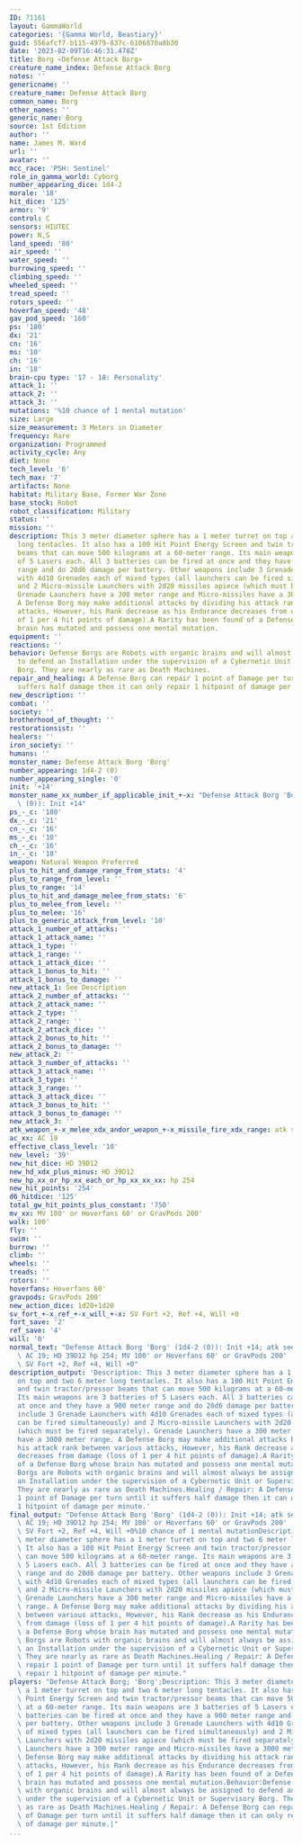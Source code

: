 ```yaml
---
ID: 71161
layout: GammaWorld
categories: '{Gamma World, Beastiary}'
guid: 556afcf7-b115-4979-837c-6106870a8b30
date: '2023-02-09T16:46:31.478Z'
title: Borg «Defense Attack Borg»
creature_name_index: Defense Attack Borg
notes: ''
genericname: ''
creature_name: Defense Attack Borg
common_name: Borg
other_names: ''
generic_name: Borg
source: 1st Edition
author: ''
name: James M. Ward
url: ''
avatar: ''
mcc_race: 'PSH: Sentinel'
role_in_gamma_world: Cyborg
number_appearing_dice: 1d4-2
morale: '18'
hit_dice: '125'
armor: '9'
control: C
sensors: HIUTEC
power: N,S
land_speed: '80'
air_speed: ''
water_speed: ''
burrowing_speed: ''
climbing_speed: ''
wheeled_speed: ''
tread_speed: ''
rotors_speed: ''
hoverfan_speed: '48'
gav_pod_speed: '160'
ps: '180'
dx: '21'
cn: '16'
ms: '10'
ch: '16'
in: '18'
brain-cpu type: '17 - 18: Personality'
attack_1: ''
attack_2: ''
attack_3: ''
mutations: '%10 chance of 1 mental mutation'
size: Large
size_measurement: 3 Meters in Diameter
frequency: Rare
organization: Programmed
activity_cycle: Any
diet: None
tech_level: '6'
tech_max: '7'
artifacts: None
habitat: Military Base, Former War Zone
base_stock: Robot
robot_classification: Military
status: ''
mission: ''
description: This 3 meter diameter sphere has a 1 meter turret on top and two 6 meter
  long tentacles. It also has a 100 Hit Point Energy Screen and twin tractor/pressor
  beams that can move 500 kilograms at a 60-meter range. Its main weapons are 3 batteries
  of 5 Lasers each. All 3 batteries can be fired at once and they have a 900 meter
  range and do 20d6 damage per battery. Other weapons include 3 Grenade Launchers
  with 4d10 Grenades each of mixed types (all launchers can be fired simultaneously)
  and 2 Micro-missile Launchers with 2d20 missiles apiece (which must be fired separately).
  Grenade Launchers have a 300 meter range and Micro-missiles have a 3000 meter range.
  A Defense Borg may make additional attacks by dividing his attack rank between various
  attacks, However, his Rank decrease as his Endurance decreases from damage (loss
  of 1 per 4 hit points of damage).A Rarity has been found of a Defense Borg whose
  brain has mutated and possess one mental mutation.
equipment: ''
reactions: ''
behavior: Defense Borgs are Robots with organic brains and will almost always be assigned
  to defend an Installation under the supervision of a Cybernetic Unit or Supervisory
  Borg. They are nearly as rare as Death Machines.
repair_and_healing: A Defense Borg can repair 1 point of Damage per turn until it
  suffers half damage then it can only repair 1 hitpoint of damage per minute.
new_description: ''
combat: ''
society: ''
brotherhood_of_thought: ''
restorationsist: ''
healers: ''
iron_society: ''
humans: ''
monster_name: Defense Attack Borg 'Borg'
number_appearing: 1d4-2 (0)
number_appearing_single: '0'
init: '+14'
monster_name_xx_number_if_applicable_init_+-x: "Defense Attack Borg 'Borg' (1d4-2\
  \ (0)): Init +14"
ps_-_c: '180'
dx_-_c: '21'
cn_-_c: '16'
ms_-_c: '10'
ch_-_c: '16'
in_-_c: '18'
weapon: Natural Weapon Preferred
plus_to_hit_and_damage_range_from_stats: '4'
plus_to_range_from_level: ''
plus_to_range: '14'
plus_to_hit_and_damage_melee_from_stats: '6'
plus_to_melee_from_level: ''
plus_to_melee: '16'
plus_to_generic_attack_from_level: '10'
attack_1_number_of_attacks: ''
attack_1_attack_name: ''
attack_1_type: ''
attack_1_range: ''
attack_1_attack_dice: ''
attack_1_bonus_to_hit: ''
attack_1_bonus_to_damage: ''
new_attack_1: See Description
attack_2_number_of_attacks: ''
attack_2_attack_name: ''
attack_2_type: ''
attack_2_range: ''
attack_2_attack_dice: ''
attack_2_bonus_to_hit: ''
attack_2_bonus_to_damage: ''
new_attack_2: ''
attack_3_number_of_attacks: ''
attack_3_attack_name: ''
attack_3_type: ''
attack_3_range: ''
attack_3_attack_dice: ''
attack_3_bonus_to_hit: ''
attack_3_bonus_to_damage: ''
new_attack_3: ''
atk_weapon_+-x_melee_xdx_andor_weapon_+-x_missile_fire_xdx_range: atk see description
ac_xx: AC 19
effective_class_level: '10'
new_level: '39'
new_hit_dice: HD 39D12
new_hd_xdx_plus_minus: HD 39D12
new_hp_xx_or_hp_xx_each_or_hp_xx_xx_xx: hp 254
new_hit_points: '254'
d6_hitdice: '125'
total_gw_hit_points_plus_constant: '750'
mv_xx: MV 100' or Hoverfans 60' or GravPods 200'
walk: 100'
fly: ''
swim: ''
burrow: ''
climb: ''
wheels: ''
treads: ''
rotors: ''
hoverfans: Hoverfans 60'
gravpods: GravPods 200'
new_action_dice: 1d20+1d20
sv_fort_+-x_ref_+-x_will_+-x: SV Fort +2, Ref +4, Will +0
fort_save: '2'
ref_save: '4'
will: '0'
normal_text: "Defense Attack Borg 'Borg' (1d4-2 (0)): Init +14; atk see description;\
  \ AC 19; HD 39D12 hp 254; MV 100' or Hoverfans 60' or GravPods 200' ; 1d20+1d20;\
  \ SV Fort +2, Ref +4, Will +0"
description_output: 'Description: This 3 meter diameter sphere has a 1 meter turret
  on top and two 6 meter long tentacles. It also has a 100 Hit Point Energy Screen
  and twin tractor/pressor beams that can move 500 kilograms at a 60-meter range.
  Its main weapons are 3 batteries of 5 Lasers each. All 3 batteries can be fired
  at once and they have a 900 meter range and do 20d6 damage per battery. Other weapons
  include 3 Grenade Launchers with 4d10 Grenades each of mixed types (all launchers
  can be fired simultaneously) and 2 Micro-missile Launchers with 2d20 missiles apiece
  (which must be fired separately). Grenade Launchers have a 300 meter range and Micro-missiles
  have a 3000 meter range. A Defense Borg may make additional attacks by dividing
  his attack rank between various attacks, However, his Rank decrease as his Endurance
  decreases from damage (loss of 1 per 4 hit points of damage).A Rarity has been found
  of a Defense Borg whose brain has mutated and possess one mental mutation.Behavior:Defense
  Borgs are Robots with organic brains and will almost always be assigned to defend
  an Installation under the supervision of a Cybernetic Unit or Supervisory Borg.
  They are nearly as rare as Death Machines.Healing / Repair: A Defense Borg can repair
  1 point of Damage per turn until it suffers half damage then it can only repair
  1 hitpoint of damage per minute.'
final_output: "Defense Attack Borg 'Borg' (1d4-2 (0)): Init +14; atk see description;\
  \ AC 19; HD 39D12 hp 254; MV 100' or Hoverfans 60' or GravPods 200' ; 1d20+1d20;\
  \ SV Fort +2, Ref +4, Will +0%10 chance of 1 mental mutationDescription: This 3\
  \ meter diameter sphere has a 1 meter turret on top and two 6 meter long tentacles.\
  \ It also has a 100 Hit Point Energy Screen and twin tractor/pressor beams that\
  \ can move 500 kilograms at a 60-meter range. Its main weapons are 3 batteries of\
  \ 5 Lasers each. All 3 batteries can be fired at once and they have a 900 meter\
  \ range and do 20d6 damage per battery. Other weapons include 3 Grenade Launchers\
  \ with 4d10 Grenades each of mixed types (all launchers can be fired simultaneously)\
  \ and 2 Micro-missile Launchers with 2d20 missiles apiece (which must be fired separately).\
  \ Grenade Launchers have a 300 meter range and Micro-missiles have a 3000 meter\
  \ range. A Defense Borg may make additional attacks by dividing his attack rank\
  \ between various attacks, However, his Rank decrease as his Endurance decreases\
  \ from damage (loss of 1 per 4 hit points of damage).A Rarity has been found of\
  \ a Defense Borg whose brain has mutated and possess one mental mutation.Behavior:Defense\
  \ Borgs are Robots with organic brains and will almost always be assigned to defend\
  \ an Installation under the supervision of a Cybernetic Unit or Supervisory Borg.\
  \ They are nearly as rare as Death Machines.Healing / Repair: A Defense Borg can\
  \ repair 1 point of Damage per turn until it suffers half damage then it can only\
  \ repair 1 hitpoint of damage per minute."
players: "Defense Attack Borg; 'Borg';Description: This 3 meter diameter sphere has\
  \ a 1 meter turret on top and two 6 meter long tentacles. It also has a 100 Hit\
  \ Point Energy Screen and twin tractor/pressor beams that can move 500 kilograms\
  \ at a 60-meter range. Its main weapons are 3 batteries of 5 Lasers each. All 3\
  \ batteries can be fired at once and they have a 900 meter range and do 20d6 damage\
  \ per battery. Other weapons include 3 Grenade Launchers with 4d10 Grenades each\
  \ of mixed types (all launchers can be fired simultaneously) and 2 Micro-missile\
  \ Launchers with 2d20 missiles apiece (which must be fired separately). Grenade\
  \ Launchers have a 300 meter range and Micro-missiles have a 3000 meter range. A\
  \ Defense Borg may make additional attacks by dividing his attack rank between various\
  \ attacks, However, his Rank decrease as his Endurance decreases from damage (loss\
  \ of 1 per 4 hit points of damage).A Rarity has been found of a Defense Borg whose\
  \ brain has mutated and possess one mental mutation.Behavior:Defense Borgs are Robots\
  \ with organic brains and will almost always be assigned to defend an Installation\
  \ under the supervision of a Cybernetic Unit or Supervisory Borg. They are nearly\
  \ as rare as Death Machines.Healing / Repair: A Defense Borg can repair 1 point\
  \ of Damage per turn until it suffers half damage then it can only repair 1 hitpoint\
  \ of damage per minute.|"
...
```

